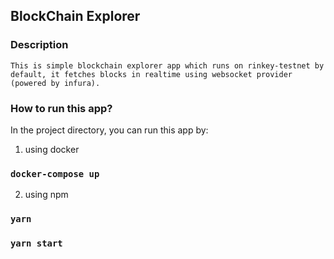 ## BlockChain Explorer

### Description

    This is simple blockchain explorer app which runs on rinkey-testnet by default, it fetches blocks in realtime using websocket provider (powered by infura).

### How to run this app?

In the project directory, you can run this app by:

1. using docker

### `docker-compose up`

2. using npm

### `yarn`

### `yarn start`

